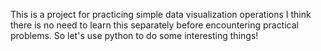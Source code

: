 This is a project for practicing simple data visualization operations
I think there is no need to learn this separately before encountering practical problems.
So let's use python to do some interesting things!